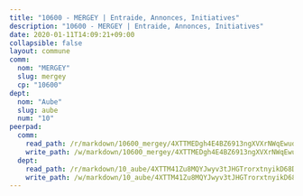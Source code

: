 ```yaml
---
title: "10600 - MERGEY | Entraide, Annonces, Initiatives"
description: "10600 - MERGEY | Entraide, Annonces, Initiatives"
date: 2020-01-11T14:09:21+09:00
collapsible: false
layout: commune
comm:
  nom: "MERGEY"
  slug: mergey
  cp: "10600"
dept:
  nom: "Aube"
  slug: aube
  num: "10"
peerpad:
  comm:
    read_path: /r/markdown/10600_mergey/4XTTMEDgh4E4BZ6913ngXVXrNWqEwudp7JbRztCHVbVJQ62Vu
    write_path: /w/markdown/10600_mergey/4XTTMEDgh4E4BZ6913ngXVXrNWqEwudp7JbRztCHVbVJQ62Vu-K3TgV3bER9D5GyWJx1RFZ4EXu3bvm1vV13ro9bR8WPpbS3joBJKGFweE9MT7DCH8wbD9N79UUtg2DiaFCn7MFoXtu3HApKkc9o3H4ScguADTLPgPBYPsxYVnoHLGFRzW1faTbBcb
  dept:
    read_path: /r/markdown/10_aube/4XTTM41Zu8MQYJwyv3tJHGTrorxtnyikD68DsVemyiZk3ThMz
    write_path: /w/markdown/10_aube/4XTTM41Zu8MQYJwyv3tJHGTrorxtnyikD68DsVemyiZk3ThMz-K3TgTmGUJaeXhcyrKr3gXoqmq82GkfYoTwSCbr39jXo2qoiz4eMZ1zWf94tEK8PkgCEQwZ6j878iec7q7nyW22BbTVtKr2C3mJwkjMoqhPxRA9brvyfx2cZBiMVgJntTtrf7GrDW
---
```


